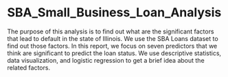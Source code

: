 # SBA_Small_Business_Loan_Analysis


The purpose of this analysis is to find out what are the significant factors that lead to default in the state of Illinois. We use the SBA Loans dataset to find out those factors. In this report, we focus on seven predictors that we think are significant to predict the loan status. We use descriptive statistics, data visualization, and logistic regression to get a brief idea about the related factors.
